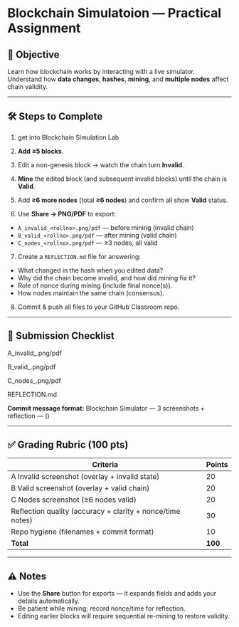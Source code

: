 # Blockchain Simulatoion —  Practical Assignment

## 📌 Objective
Learn how blockchain works by interacting with a live simulator.  
Understand how **data changes**, **hashes**, **mining**, and **multiple nodes** affect chain validity.

---

## 🛠 Steps to Complete
1. get into Blockchain Simulation Lab

2. **Add ≥5 blocks**.

3. Edit a non-genesis block → watch the chain turn **Invalid**.

4. **Mine** the edited block (and subsequent invalid blocks) until the chain is **Valid**.

5. Add **≥6 more nodes** (total **≥6 nodes**) and confirm all show **Valid** status.

6. Use **Share → PNG/PDF** to export:
- `A_invalid_<rollno>.png/pdf` — before mining (invalid chain)
- `B_valid_<rollno>.png/pdf` — after mining (valid chain)
- `C_nodes_<rollno>.png/pdf` — ≥3 nodes, all valid

7. Create a `REFLECTION.md` file for answering:
- What changed in the hash when you edited data?
- Why did the chain become invalid, and how did mining fix it?
- Role of nonce during mining (include final nonce(s)).
- How nodes maintain the same chain (consensus).

8. Commit & push all files to your GitHub Classroom repo.

---

## 📂 Submission Checklist

A_invalid_<rollno>.png/pdf

B_valid_<rollno>.png/pdf

C_nodes_<rollno>.png/pdf

REFLECTION.md


**Commit message format:**
Blockchain Simulator — 3 screenshots + reflection — <Your Name> (<Roll No>)


---

## ✅ Grading Rubric (100 pts)
| Criteria | Points |
|----------|--------|
| A Invalid screenshot (overlay + invalid state) | 20 |
| B Valid screenshot (overlay + valid chain) | 20 |
| C Nodes screenshot (≥6 nodes valid) | 20 |
| Reflection quality (accuracy + clarity + nonce/time notes) | 30 |
| Repo hygiene (filenames + commit format) | 10 |
| **Total** | **100** |

---

## ⚠️ Notes
- Use the **Share** button for exports — it expands fields and adds your details automatically.
- Be patient while mining; record nonce/time for reflection.
- Editing earlier blocks will require sequential re-mining to restore validity.
